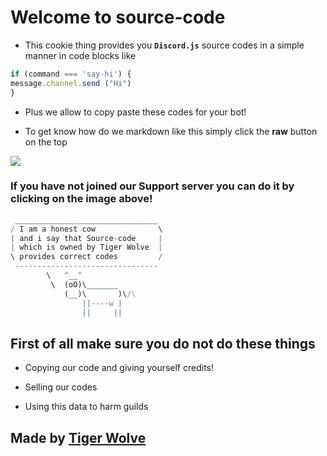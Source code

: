 Welcome to source-code
====================

- This cookie thing provides you **`Discord.js`** source codes in a simple manner in code blocks like 

```js 
if (command === 'say-hi') {
message.channel.send ("Hi")
}
```

- Plus we allow to copy paste these codes for your bot!

- To get know how do we markdown like this simply click the **raw** button on the top

[![](https://cdn.discordapp.com/attachments/448756811533910016/499420830581784587/a_006269e9581f6f913fc48174ecb0c0d6.gif)](https://discordapp.com/invite/hn5FK2e)

### If you have not joined our Support server you can do it by clicking on the image above!

```js
 ________________________________
/ I am a honest cow              \
| and i say that Source-code     |
| which is owned by Tiger Wolve  |
\ provides correct codes         /
 --------------------------------
        \   ^__^
         \  (oO)\_______
            (__)\       )\/\
                ||----w |
                ||     ||
```

First of all make sure you do not do these things
-------------------------------------------

- Copying our code and giving yourself credits!

- Selling our codes

- Using this data to harm guilds

Made by __[Tiger Wolve](https://discordapp.com/invite/hn5FK2e)__
------------
